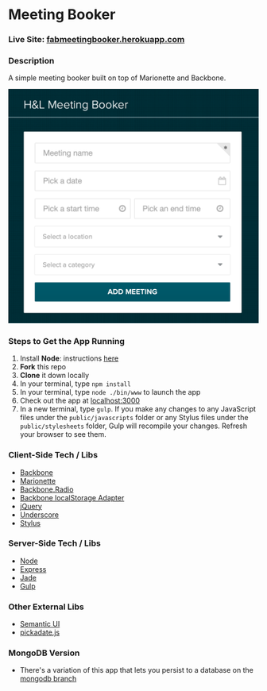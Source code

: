 # Meeting Booker

### Live Site: [fabmeetingbooker.herokuapp.com](http://fabmeetingbooker.herokuapp.com/)

### Description
A simple meeting booker built on top of Marionette and Backbone.

![Meeting Booker](/public/images/meetingBookerScreenshot.png)

### Steps to Get the App Running
1. Install **Node**: instructions [here](http://nodejs.org)
2. **Fork** this repo
3. **Clone** it down locally
4. In your terminal, type `npm install`
5. In your terminal, type `node ./bin/www` to launch the app
6. Check out the app at [localhost:3000](http://localhost:3000)
7. In a new terminal, type `gulp`. If you make any changes to any JavaScript files under the `public/javascripts` folder or any Stylus files under the `public/stylesheets` folder, Gulp will recompile your changes. Refresh your browser to see them.

### Client-Side Tech / Libs
* [Backbone](http://backbonejs.org)
* [Marionette](http://marionettejs.com)
* [Backbone.Radio](https://github.com/marionettejs/backbone.radio)
* [Backbone localStorage Adapter](https://github.com/jeromegn/Backbone.localStorage)
* [jQuery](http://jquery.com)
* [Underscore](http://underscorejs.org)
* [Stylus](http://learnboost.github.io/stylus)

### Server-Side Tech / Libs
* [Node](http://nodejs.org)
* [Express](http://expressjs.com)
* [Jade](http://jade-lang.com)
* [Gulp](http://gulpjs.com)

### Other External Libs
* [Semantic UI](http://semantic-ui.com)
* [pickadate.js](http://amsul.ca/pickadate.js/index.htm)

### MongoDB Version
* There's a variation of this app that lets you persist to a database on the [mongodb branch](https://github.com/jdaudier/marionette-meeting-booker/tree/mongodb)
